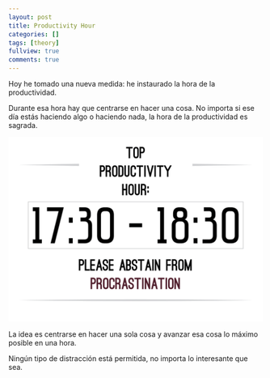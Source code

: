```yaml
---
layout: post
title: Productivity Hour
categories: []
tags: [theory]
fullview: true
comments: true
---
```

Hoy he tomado una nueva medida: he instaurado la hora de la productividad.

Durante esa hora hay que centrarse en hacer una cosa. No importa si ese día estás haciendo algo o haciendo nada, la hora de la productividad es sagrada.

<img src="/assets/media/prodhour.png" alt="Productivity Hour"/>

La idea es centrarse en hacer una sola cosa y avanzar esa cosa lo máximo posible en una hora.

Ningún tipo de distracción está permitida, no importa lo interesante que sea.
